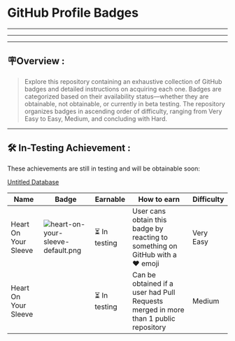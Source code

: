 # GitHub Profile Badges

---

---

---

## 🪧Overview :

> Explore this repository containing an exhaustive collection of GitHub badges and detailed instructions on acquiring each one. Badges are categorized based on their availability status—whether they are obtainable, not obtainable, or currently in beta testing. The repository organizes badges in ascending order of difficulty, ranging from Very Easy to Easy, Medium, and concluding with Hard.
> 

---

## 🛠️ In-Testing Achievement  :

These achievements are still in testing and will be obtainable soon:

[Untitled Database](GitHub%20Profile%20Badges%2041741994532b4ae2ae455c080f432617/Untitled%20Database%203d78b1313610443b84534feab5513e88.csv)

| Name | Badge | Earnable | How to earn | Difficulty |
| --- | --- | --- | --- | --- |
| Heart On Your Sleeve | ![heart-on-your-sleeve-default.png](https://prod-files-secure.s3.us-west-2.amazonaws.com/f6f5bc3d-a9d2-471e-ae1c-45d994130467/6db54077-1c54-4738-97c0-826761e8b010/heart-on-your-sleeve-default.png) | ⏳ In testing | User cans obtain this badge by reacting to something on GitHub with a ❤️ emoji | Very Easy |
| Heart On Your Sleeve |  | ⏳ In testing | Can be obtained if a user had Pull Requests merged in more than 1 public repository | Medium |
